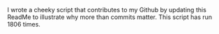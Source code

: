 I wrote a cheeky script that contributes to my Github by updating this ReadMe to illustrate why more than commits matter. This script has run 1806 times.